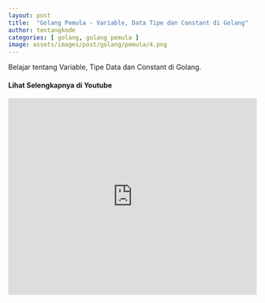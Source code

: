 ```yaml
---
layout: post
title:  "Golang Pemula - Variable, Data Tipe dan Constant di Golang"
author: tentangkode
categories: [ golang, golang pemula ]
image: assets/images/post/golang/pemula/4.png
---
```

Belajar tentang Variable, Tipe Data dan Constant di Golang.

#### Lihat Selengkapnya di Youtube

<p><iframe width="100%" height="400px" src="https://www.youtube.com/embed/QqA2Z_JPv1U" title="YouTube video player" frameborder="0" allow="accelerometer; autoplay; clipboard-write; encrypted-media; gyroscope; picture-in-picture" allowfullscreen></iframe></p>